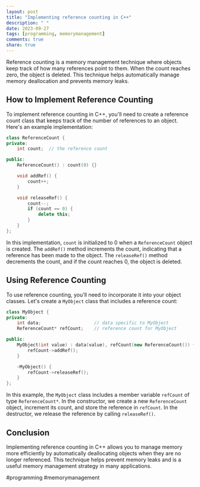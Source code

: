 ```yaml
---
layout: post
title: "Implementing reference counting in C++"
description: " "
date: 2023-09-27
tags: [programming, memorymanagement]
comments: true
share: true
---
```


Reference counting is a memory management technique where objects keep track of how many references point to them. When the count reaches zero, the object is deleted. This technique helps automatically manage memory deallocation and prevents memory leaks.

## How to Implement Reference Counting

To implement reference counting in C++, you'll need to create a reference count class that keeps track of the number of references to an object. Here's an example implementation:

```cpp
class ReferenceCount {
private:
    int count;  // the reference count

public:
    ReferenceCount() : count(0) {}

    void addRef() {
        count++;
    }

    void releaseRef() {
        count--;
        if (count == 0) {
            delete this;
        }
    }
};
```

In this implementation, `count` is initialized to 0 when a `ReferenceCount` object is created. The `addRef()` method increments the count, indicating that a reference has been made to the object. The `releaseRef()` method decrements the count, and if the count reaches 0, the object is deleted.

## Using Reference Counting

To use reference counting, you'll need to incorporate it into your object classes. Let's create a `MyObject` class that includes a reference count:

```cpp
class MyObject {
private:
    int data;                    // data specific to MyObject
    ReferenceCount* refCount;    // reference count for MyObject

public:
    MyObject(int value) : data(value), refCount(new ReferenceCount()) {
        refCount->addRef();
    }

    ~MyObject() {
        refCount->releaseRef();
    }
};
```

In this example, the `MyObject` class includes a member variable `refCount` of type `ReferenceCount*`. In the constructor, we create a new `ReferenceCount` object, increment its count, and store the reference in `refCount`. In the destructor, we release the reference by calling `releaseRef()`.

## Conclusion

Implementing reference counting in C++ allows you to manage memory more efficiently by automatically deallocating objects when they are no longer referenced. This technique helps prevent memory leaks and is a useful memory management strategy in many applications.

#programming #memorymanagement